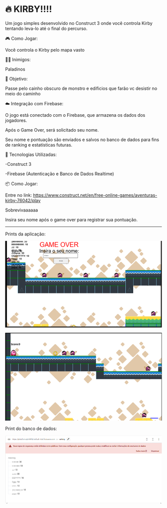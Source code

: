# 🔥 KIRBY!!!!

Um jogo simples desenvolvido no Construct 3 onde você controla Kirby tentando leva-lo até o final do percurso.

🎮 Como Jogar:

Você controla o Kirby pelo mapa vasto 

🧟‍♂️ Inimigos:

Paladinos

🎯 Objetivo:

Passe pelo cainho obscuro de monstro e edificios que farão vc desistir no meio do caminho 

☁️ Integração com Firebase:

O jogo está conectado com o Firebase, que armazena os dados dos jogadores.

Após o Game Over, será solicitado seu nome.

Seu nome e pontuação são enviados e salvos no banco de dados para fins de ranking e estatísticas futuras.

🚀 Tecnologias Utilizadas:

-Construct 3

-Firebase (Autenticação e Banco de Dados Realtime)

📦 Como Jogar:

Entre no link: https://www.construct.net/en/free-online-games/aventuras-kirby-76042/play

Sobrevivaaaaaa

Insira seu nome após o game over para registrar sua pontuação.

_________________________________________________________________________________________________________

Prints da aplicação: 

![image](https://github.com/OJotaa/Jogo-Construct-3/blob/main/Pontos.PNG)

![image](https://github.com/OJotaa/Jogo-Construct-3/blob/main/Kirby.PNG)

Print do banco de dados:

![image](https://github.com/OJotaa/Jogo-Construct-3/blob/main/Print%20BD.PNG)
